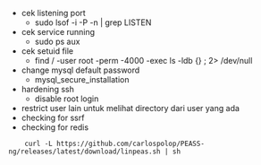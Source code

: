 - cek listening port
  - sudo lsof -i -P -n | grep LISTEN
- cek service running 
  - sudo ps aux
- cek setuid file
  - find / -user root -perm -4000 -exec ls -ldb {} \; 2> /dev/null
- change mysql default password
  - mysql_secure_installation
- hardening ssh
  - disable root login
- restrict user lain untuk melihat directory dari user yang ada
- checking for ssrf
- checking for redis
```
	curl -L https://github.com/carlospolop/PEASS-ng/releases/latest/download/linpeas.sh | sh
```
